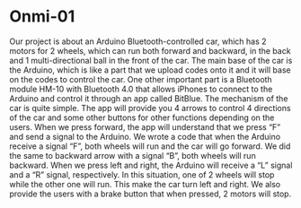 # Onmi-01
Our project is about an Arduino Bluetooth-controlled car, which has 2 motors for 2 wheels, which can run both forward and backward, in the back and 1 multi-directional ball in the front of the car. The main base of the car is the Arduino, which is like a part that we upload codes onto it and it will base on the codes to control the car. One other important part is a Bluetooth module HM-10 with Bluetooth 4.0 that allows iPhones to connect to the Arduino and control it through an app called BitBlue. The mechanism of the car is quite simple. The app will provide you 4 arrows to control 4 directions of the car and some other buttons for other functions depending on the users. When we press forward, the app will understand that we press “F” and send a signal to the Arduino. We wrote a code that when the Arduino receive a signal “F”, both wheels will run and the car will go forward. We did the same to backward arrow with a signal “B”, both wheels will run backward. When we press left and right, the Arduino will receive a “L” signal and a “R” signal, respectively. In this situation, one of 2 wheels will stop while the other one will run. This make the car turn left and right. We also provide the users with a brake button that when pressed, 2 motors will stop.
